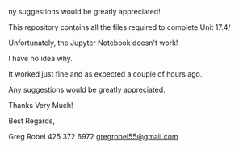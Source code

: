 ny suggestions would be greatly appreciated!

This repository contains all the files required to complete Unit 17.4/

Unfortunately, the Jupyter Notebook doesn't work!

I have no idea why.

It worked just fine and as expected a couple of hours ago.

Any suggestions would be greatly appreciated.

Thanks Very Much!

Best Regards,

Greg Robel
425 372 6972
gregrobel55@gmail.com